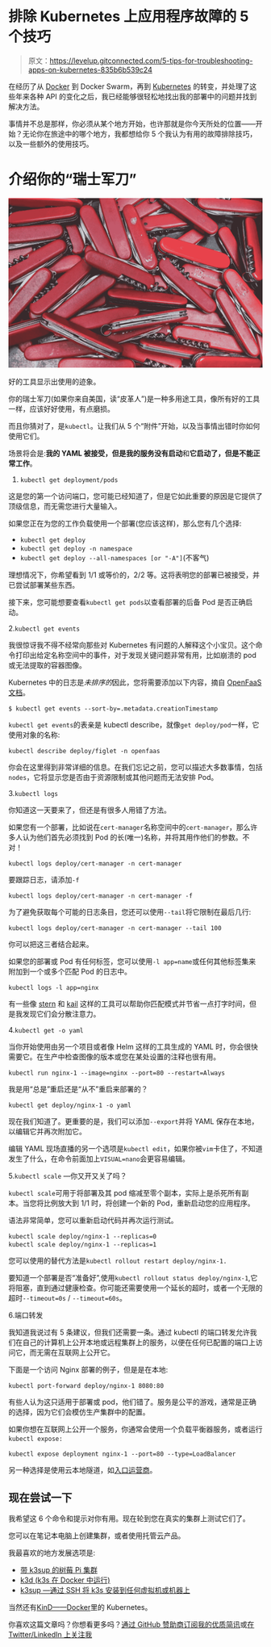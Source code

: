 # 排除 Kubernetes 上应用程序故障的 5 个技巧

> 原文：<https://levelup.gitconnected.com/5-tips-for-troubleshooting-apps-on-kubernetes-835b6b539c24>

在经历了从 [Docker](https://www.docker.com) 到 Docker Swarm，再到 [Kubernetes](https://kubernetes.io) 的转变，并处理了这些年来各种 API 的变化之后，我已经能够很轻松地找出我的部署中的问题并找到解决方法。

事情并不总是那样，你必须从某个地方开始，也许那就是你今天所处的位置——开始？无论你在旅途中的哪个地方，我都想给你 5 个我认为有用的故障排除技巧，以及一些额外的使用技巧。

# 介绍你的“瑞士军刀”

![](img/8368a8821ca00f9047ff78d44b89cd29.png)

好的工具显示出使用的迹象。

你的瑞士军刀(如果你来自美国，读“皮革人”)是一种多用途工具，像所有好的工具一样，应该好好使用，有点磨损。

而且你猜对了，是`kubectl`。让我们从 5 个“附件”开始，以及当事情出错时你如何使用它们。

场景将会是:**我的 YAML 被接受，但是我的服务没有启动**和**它启动了，但是不能正常工作**。

1.  `kubectl get deployment/pods`

这是您的第一个访问端口，您可能已经知道了，但是它如此重要的原因是它提供了顶级信息，而无需您进行大量输入。

如果您正在为您的工作负载使用一个部署(您应该这样)，那么您有几个选择:

*   `kubectl get deploy`
*   `kubectl get deploy -n namespace`
*   `kubectl get deploy --all-namespaces [or "-A"]`(不客气)

理想情况下，你希望看到 1/1 或等价的，2/2 等。这将表明您的部署已被接受，并已尝试部署某些东西。

接下来，您可能想要查看`kubectl get pods`以查看部署的后备 Pod 是否正确启动。

2.`kubectl get events`

我很惊讶我不得不经常向那些对 Kubernetes 有问题的人解释这个小宝贝。这个命令打印出给定名称空间中的事件，对于发现关键问题非常有用，比如崩溃的 pod 或无法提取的容器图像。

Kubernetes 中的日志是*未排序的*因此，您将需要添加以下内容，摘自 [OpenFaaS 文档](https://docs.openfaas.com/deployment/troubleshooting/)。

```
$ kubectl get events --sort-by=.metadata.creationTimestamp
```

`kubectl get events`的表亲是 kubectl describe，就像`get deploy/pod`一样，它使用对象的名称:

```
kubectl describe deploy/figlet -n openfaas
```

你会在这里得到非常详细的信息。在我们忘记之前，您可以描述大多数事情，包括`nodes`，它将显示您是否由于资源限制或其他问题而无法安排 Pod。

3.`kubectl logs`

你知道这一天要来了，但还是有很多人用错了方法。

如果您有一个部署，比如说在`cert-manager`名称空间中的`cert-manager`，那么许多人认为他们首先必须找到 Pod 的长(唯一)名称，并将其用作他们的参数。不对！

```
kubectl logs deploy/cert-manager -n cert-manager
```

要跟踪日志，请添加`-f`

```
kubectl logs deploy/cert-manager -n cert-manager -f
```

为了避免获取每个可能的日志条目，您还可以使用`--tail`将它限制在最后几行:

```
kubectl logs deploy/cert-manager -n cert-manager --tail 100
```

你可以把这三者结合起来。

如果您的部署或 Pod 有任何标签，您可以使用`-l app=name`或任何其他标签集来附加到一个或多个匹配 Pod 的日志中。

```
kubectl logs -l app=nginx
```

有一些像 [stern](https://github.com/wercker/stern) 和 [kail](https://github.com/boz/kail) 这样的工具可以帮助你匹配模式并节省一点打字时间，但是我发现它们会分散注意力。

4.`kubectl get -o yaml`

当你开始使用由另一个项目或者像 Helm 这样的工具生成的 YAML 时，你会很快需要它。在生产中检查图像的版本或您在某处设置的注释也很有用。

```
kubectl run nginx-1 --image=nginx --port=80 --restart=Always
```

我是用“总是”重启还是“从不”重启来部署的？

```
kubectl get deploy/nginx-1 -o yaml
```

现在我们知道了。更重要的是，我们可以添加`--export`并将 YAML 保存在本地，以编辑它并再次附加它。

编辑 YAML 现场直播的另一个选项是`kubectl edit`，如果你被`vim`卡住了，不知道发生了什么，在命令前面加上`VISUAL=nano`会更容易编辑。

5.`kubectl scale` —你又开又关了吗？

`kubectl scale`可用于将部署及其 pod 缩减至零个副本，实际上是杀死所有副本。当您将比例放大到 1/1 时，将创建一个新的 Pod，重新启动您的应用程序。

语法非常简单，您可以重新启动代码并再次运行测试。

```
kubectl scale deploy/nginx-1 --replicas=0
kubectl scale deploy/nginx-1 --replicas=1
```

您可以使用的替代方法是`kubectl rollout restart deploy/nginx-1.`

要知道一个部署是否“准备好”,使用`kubectl rollout status deploy/nginx-1`,它将阻塞，直到通过健康检查。你可能还需要使用一个延长的超时，或者一个无限的超时`--timeout=0s` / `--timeout=60s`。

6.端口转发

我知道我说过有 5 条建议，但我们还需要一条。通过 kubectl 的端口转发允许我们在自己的计算机上公开本地或远程集群上的服务，以便在任何已配置的端口上访问它，而无需在互联网上公开它。

下面是一个访问 Nginx 部署的例子，但是是在本地:

```
kubectl port-forward deploy/nginx-1 8080:80
```

有些人认为这只适用于部署或 pod，他们错了。服务是公平的游戏，通常是正确的选择，因为它们会模仿生产集群中的配置。

如果你想在互联网上公开一个服务，你通常会使用一个负载平衡器服务，或者运行`kubectl expose:`

```
kubectl expose deployment nginx-1 --port=80 --type=LoadBalancer
```

另一种选择是使用云本地隧道，如[入口运营商](https://github.com/inlets/inlets-operator)。

## 现在尝试一下

我希望这 6 个命令和提示对你有用。现在轮到您在真实的集群上测试它们了。

您可以在笔记本电脑上创建集群，或者使用托管云产品。

我最喜欢的地方发展选项是:

*   [带 k3sup 的树莓 Pi 集群](https://medium.com/@alexellisuk/walk-through-install-kubernetes-to-your-raspberry-pi-in-15-minutes-84a8492dc95a)
*   [k3d (k3s 在 Docker 中运行)](https://github.com/rancher/k3d/releases)
*   [k3sup —通过 SSH 将 k3s 安装到任何虚拟机或机器上](https://k3sup.dev/)

当然还有[KinD——Docker](https://blog.alexellis.io/be-kind-to-yourself/)里的 Kubernetes。

你喜欢这篇文章吗？你想看更多吗？[通过 GitHub 赞助商订阅我的优质简讯](https://github.com/sponsors/alexellis)或[在 Twitter/LinkedIn 上关注我](https://www.alexellis.io/)